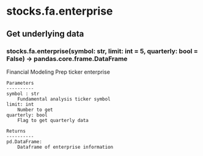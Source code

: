 # stocks.fa.enterprise

## Get underlying data 
### stocks.fa.enterprise(symbol: str, limit: int = 5, quarterly: bool = False) -> pandas.core.frame.DataFrame

Financial Modeling Prep ticker enterprise

    Parameters
    ----------
    symbol : str
        Fundamental analysis ticker symbol
    limit: int
        Number to get
    quarterly: bool
        Flag to get quarterly data

    Returns
    ----------
    pd.DataFrame:
        Dataframe of enterprise information
